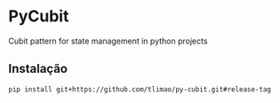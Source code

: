 # PyCubit

Cubit pattern for state management in python projects

## Instalação

```bash
pip install git+https://github.com/tlimao/py-cubit.git#release-tag
